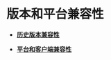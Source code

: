 # 版本和平台兼容性<a name="ZH-CN_TOPIC_0244544113"></a>

-   **[历史版本兼容性](历史版本兼容性.md)**  

-   **[平台和客户端兼容性](平台和客户端兼容性.md)**  


